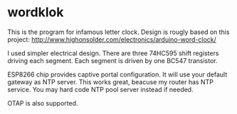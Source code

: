 # wordklok

This is the program for infamous letter clock. Design is rougly based on this project: http://www.highonsolder.com/electronics/arduino-word-clock/

I used simpler electrical design. There are three 74HC595 shift registers driving each segment. Each segment is driven by one BC547 transistor. 

ESP8266 chip provides captive portal configuration. It will use your default gateway as NTP server. This works great, beacuse my router has NTP service. You may hard code NTP pool server instead if needed.

OTAP is also supported.
